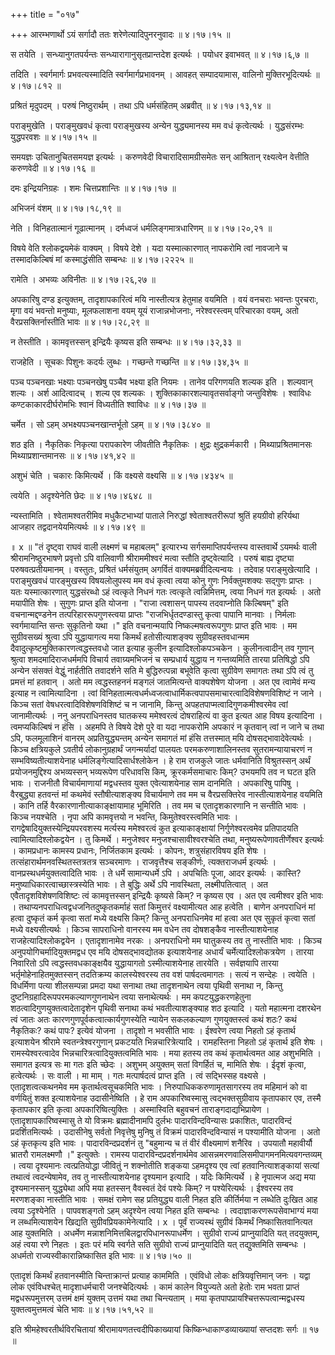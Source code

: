 +++
title = "०१७"

+++
आरम्भणार्थो ऽयं सर्गादौ ततः शरेणेत्यादिपुनरनुवादः  ॥  ४।१७।१५  ॥   

  

स तयेति । सन्ध्यानुगतपर्यन्तः सन्ध्यारागानुसृतप्रान्तदेश इत्यर्थः । पयोधर इवाभवत्  ॥  ४।१७।६,७  ॥   

  

तदिति । स्वर्गमार्गः प्रभवत्यस्मादिति स्वर्गमार्गप्रभावनम् । आवहत् सम्पादयामास, वालिनो मुक्तिरभूदित्यर्थः  ॥  ४।१७।८१२  ॥   

  

प्रश्रितं मृदुपदम् । परुषं निष्ठुरार्थम् । तथा ऽपि धर्मसंहितम् अब्रवीत्  ॥  ४।१७।१३,१४  ॥   

  

पराङ्मुखेति । पराङ्मुखवधं कृत्वा पराङ्मुखस्य अन्येन युद्ध्यमानस्य मम वधं कृत्वेत्यर्थः । युद्धसंरम्भः युद्धपरवशः  ॥  ४।१७।१५  ॥   

  

समयज्ञः उचितानुचितसमयज्ञ इत्यर्थः । करुणवेदी विचारादिसामग्रीसमेतः सन् आश्रितान् रक्ष्यत्वेन वेत्तीति करुणवेदी  ॥  ४।१७।१६  ॥   

  

दमः इन्द्रियनिग्रहः । शमः चित्तप्रशान्तिः  ॥  ४।१७।१७  ॥   

  

अभिजनं वंशम्  ॥  ४।१७।१८,१९  ॥   

  

नेति । विनिहतात्मानं गूढात्मानम् । दर्मध्वजं धर्मलिङ्गमात्रधारिणम्  ॥  ४।१७।२०,२१  ॥   

  

विषये वेति श्लोकद्वयमेकं वाक्यम् । विषये देशे । यदा यस्मात्कारणात् नापकरोमि त्वां नावजाने च तस्मादकिल्बिषं मां कस्माद्धंसीति सम्बन्धः  ॥  ४।१७।२२२५  ॥   

  

रामेति । अभव्यः अविनीतः  ॥  ४।१७।२६,२७  ॥   

  

अपकारिषु दण्ड इत्युक्तम्, तादृशापकारित्वं मयि नास्तीत्यत्र हेतुमाह वयमिति । वयं वनचराः भवन्तः पुरचराः, मृगा वयं भवन्तो मनुष्याः, मूलफलाशना वयम् यूयं राजान्नभोजनाः, नरेश्वरस्त्वम् परिचारका वयम्, अतो वैरप्रसक्तिर्नास्तीति भावः  ॥  ४।१७।२८,२९  ॥   

  

न तेस्तीति । कामवृत्तस्सन् इन्द्रियैः कृष्यस इति सम्बन्धः  ॥  ४।१७।३२,३३  ॥   

  

राजहेति । सूचकः पिशुनः कदर्यः लुब्धः । गच्छन्ते गच्छन्ति  ॥  ४।१७।३४,३५  ॥   

  

पञ्च पञ्चनखाः भक्ष्याः पञ्चनखेषु पञ्चैव भक्ष्या इति नियमः । तानेव परिगणयति शल्यक इति । शल्यवान् शल्यः । अर्श आदित्वादच् । शल्य एव शल्यकः । शुक्तिकाकारशल्यावृतसर्वाङ्गो जन्तुविशेषः । श्वाविधः कण्टकाकारदीर्घरोमभिः श्वानं विध्यतीति श्वाविधः  ॥  ४।१७।३७  ॥   

  

चर्मेत । सो ऽहम् अभक्ष्यपञ्चनखान्तर्भूतो ऽहम्  ॥  ४।१७।३८४०  ॥   

  

शठ इति । नैकृतिकः निकृत्या परापकारेण जीवतीति नैकृतिकः । क्षुद्रः क्षुद्रकर्मकारी । मिथ्याप्रश्रितमानसः मिथ्याप्रशान्तमानसः  ॥  ४।१७।४१,४२  ॥   

  

अशुभं चेति । चकारः किमित्यर्थे । किं वक्ष्यसे वक्ष्यसि  ॥  ४।१७।४३४५  ॥   

  

त्वयेति । अदृश्येनेति छेदः  ॥  ४।१७।४६४८  ॥   

  

न्यस्तामिति । श्वेतामश्वतरीमिव मधुकैटभाभ्यां पाताले निरुद्धां श्वेताश्वतरीरूपां श्रुतिं हयग्रीवो हरिर्यथा आजहार तद्वदानयेयमित्यर्थः  ॥  ४।१७।४९  ॥   

  

 ॥  x  ॥  "तं दृष्ट्वा राघवं वाली लक्ष्मणं च महाबलम्" इत्यारभ्य सर्गसमाप्तिपर्यन्तस्य वास्तवार्थे ऽयमर्थः वाली श्रीरामनिष्ठुरभाषणे प्रवृत्तो ऽपि वालिवाणी श्रीराममीश्वरं मत्वा स्तौति दृष्ट्वेत्यादि । परुषं बाह्य दृष्ट्या परुषवत्प्रतीयमानम् । वस्तुतः, प्रश्रितं धर्मसंयुतम् अगर्वितं वाक्यमब्रवीदित्यन्वयः । तदेवाह पराङ्मुखेत्यादि । पराङ्मुखवधं पारङ्मुखस्य विषयलोलुपस्य मम वधं कृत्वा त्वया कोनु गुणः निर्वक्तुमशक्यः सद्गुणः प्राप्तः । यतः यस्मात्कारणात् युद्धसंरब्धो ऽहं त्वत्कृते निधनं गतः त्वत्कृते त्वन्निमित्तम्, त्वया निधनं गत इत्यर्थः । अतो मयापीति शेषः । सुगुणः प्राप्त इति योजना । "राजा त्वशासन् पापस्य तदवाप्नोति किल्बिषम्" इति वचनान्मद्दण्डनेन तत्परिहाररूपगुणस्त्वया प्राप्तः "राजभिर्धृतदण्डास्तु कृत्वा पापानि मानवाः । निर्मलाः स्वर्गमायान्ति सन्तः सुकृतिनो यथा ।" इति वचनान्मयापि निष्कल्मषत्वरूपगुणः प्राप्त इति भावः । मम सुग्रीवसख्यं श्रुत्वा ऽपि युद्धायागत्य मया किमर्थं हतोसीत्याशङ्क्य सुग्रीवहस्तवधान्मम दैवादुत्कृष्टमुक्तिकारणत्वद्धस्तवधो जात इत्याह कुलीन इत्यादिश्लोकपञ्चकेन । कुलीनत्वादीन् तव गुणान् श्रुत्वा शमदमादिराजधर्ममपि विचार्य तवाग्र्यमभिजनं च सम्प्रधार्य युद्धाय न गन्तव्यमिति तारया प्रतिषिद्धो ऽपि अन्येन संसक्तं वेद्धुं नार्हतीति तवादर्शने सति मे बुद्धिरुत्पन्ना बभूवेति कृत्वा सुग्रीवेण समागतः तथा ऽपि त्वं तु प्रमत्तं मां हतवान् । अतो मम त्वद्धस्तहननं मङ्गलं जातमित्यन्ते वाक्यशेषेण योजना । अत एव त्वामेवं मन्य इत्याह न त्वामित्यादिना । त्वां विनिहतात्मत्वधर्मध्वजत्वाधार्मिकत्वपापसमाचारत्वादिविशेषणविशिष्टं न जाने । किञ्च सतां वेषधरत्वादिविशेषणविशिष्टं च न जानामि, किन्तु अपहतपाप्मत्वादिगुणकमीश्वरमेव त्वां जानामीत्यर्थः । ननु अनपराधिनस्तव घातकस्य ममेश्वरत्वं दोषराहित्यं वा कुत इत्यत आह विषय इत्यादिना । त्वमप्यकिल्बिषं न हंसि । अहमपि ते विषये देशे पुरे वा यदा नापकरोमि अपकारं न कृतवान् त्वां न जाने च तथा ऽपि, फलमूलाशिनं वानरम् अप्रतियुद्ध्यन्तम् अन्येन समागतं मां हंसि तत्तस्मात् मयि दोषसद्भावादेवेत्यर्थः । किञ्च क्षत्रियकुले ऽवतीर्य लोकानुग्रहार्थं जगन्मर्यादां पालयतः परमकरुणाशालिनस्तव सुतरामन्यायाचरणं न सम्भविष्यतीत्याशयेनाह धर्मलिङ्गेत्यादिसार्धश्लोकेन । हे राम राजकुले जातः धर्मवानिति विश्रुतस्सन् अर्थं प्रयोजनमुद्दिश्य अभव्यस्सन् भव्यरूपेण परिधावसि किम्, क्रूरकर्मसमाचारः किम्? उभयमपि तव न घटत इति भावः । राजनीतौ विचार्यमाणायां मद्वधस्तव युक्त एवेत्याशयेनाह साम दानमिति । अपकारिषु पापिषु । वैरबुद्ध्या हतवन्तं मां कथमेवं स्तौषीत्याशङ्क्य विचार्यमाणे तव मम च वैरप्रसक्तिरेव नास्तीत्याशयेनाह वयमिति । कानि तर्हि वैरकारणानीत्याकाङ्क्षायामाह भूमिरिति । तव मम च एतादृशकारणानि न सन्तीति भावः । किञ्च नयश्चेति । नृपा अपि कामवृत्तयो न भवन्ति, किमुतेश्वरस्त्वमिति भावः । रागद्वेषादियुक्तस्येन्द्रियपरवशस्य मर्त्यस्य ममेश्वरत्वं कुत इत्याकाङ्क्षायां निर्गुणेश्वरत्वमेव प्रतिपादयति त्वामित्यादिश्लोकद्वयेन । तु किमर्थे । मनुजेश्वर मनुजश्चासावीश्वरश्चेति तथा, मनुष्यरूपेणावतीर्णेश्वर इत्यर्थः । कामप्रधानः कामस्य प्रधानः, निर्जितकाम इत्यर्थः । कोपनः, शत्रुसंहारविषय इति शेषः । तत्संहारार्थमनवस्थितस्तत्रतत्र सञ्चरमाणः । राजवृत्तैश्च सङ्कीर्णः, त्यक्तराजधर्म इत्यर्थः । वानप्रस्थधर्मयुक्तत्वादिति भावः । ते धर्मे सामान्यधर्मे ऽपि । अपचितिः पूजा, आदर इत्यर्थः । कास्ति? मनुष्याधिकारत्वाच्छास्त्रस्येति भावः । ते बुद्धिः अर्थे ऽपि नावस्थिता, लक्ष्मीपतित्वात् । अत एवैतादृशविशेषणविशिष्टः त्वं कामवृत्तस्सन् इन्द्रियैः कृष्यसे किम्? न कृष्यस एव । अत एव त्वमीश्वर इति भावः । तथाप्यनपराधित्वद्वधजनितदुष्कृतकर्माहं सतां किमुत्तरं वक्ष्यामीत्यत आह हत्वेति । बाणेन अनपराधिनं मां हत्वा दुष्कृतं कर्म कृत्वा सतां मध्ये वक्ष्यसि किम्? किन्तु अनपराधिनमेव मां हत्वा अत एव सुकृतं कृत्वा सतां मध्ये वक्ष्यसीत्यर्थः । किञ्च सापराधिनो वानरस्य मम वधेन तव दोषशङ्कैव नास्तीत्याशयेनाह राजहेत्यादिश्लोकद्वयेन । एतादृशानामेव नरकः । अनपराधिनो मम घातुकस्य तव तु नास्तीति भावः । किञ्च अनुपयोगिचर्मादियुक्तमद्वध एव मयि दोषसद्भावद्योतक इत्याशयेनाह अधार्यं चर्मेत्यादिश्लोकत्रयेण । तारया निवारितो ऽपि त्वद्धस्तवधकाङ्क्षयैव युद्धायागतो ऽस्मीत्याशयेनाह तारयेति । सर्वज्ञयापि तारया भर्तृमोहेनाहितमुक्तस्सन् तदतिक्रम्य कालस्येश्वरस्य तव वशं पार्षदत्वमागतः । सत्यं न सन्देहः । त्वयेति । विधर्मिणा पत्या शीलसम्पन्ना प्रमदा यथा सनाथा तथा तादृशनाथेन त्वया पृथिवी सनाथा न, किन्तु दुष्टनिग्रहादिरूपपरमकल्याणगुणनाथेन त्वया सनाथेत्यर्थः । मम कपटयुद्धकरणहेतुना शठत्वादिगुणयुक्तत्वादेतादृशेन पृथिवी सनाथा कथं भवतीत्याशङ्क्याह शठ इत्यादि । यतो महात्मना दशरथेन त्वं जातः अतः कारणगुणपूर्वकत्वात्कार्यगुणस्येति न्यायेन सकलकल्याण गुणयुक्तस्त्वं कथं शठः? कथं नैकृतिकः? कथं पापः? इत्येवं योजना । तादृशो न भवसीति भावः । ईश्वरेण त्वया निहतो ऽहं कृतार्थ इत्याशयेन श्रीरामे स्वतन्त्रेश्वरगुणान् प्रकटयति भिन्नचारित्रेत्यादि । रामहस्तिना निहतो ऽहं कृतार्थ इति शेषः । रामस्येश्वरत्वादेव भिन्नचारित्रत्वादियुक्तत्वमिति भावः । मया हतस्य तव कथं कृतार्थत्वमत आह अशुभमिति । समागत इत्यत्र सः मा गतः इति च्छेदः । अशुभम् अयुक्तम् सतां विगर्हितं च, मामिति शेषः । ईदृशं कृत्वा, हत्वेत्यर्थः । सः वाली । मा माम् । गतः मत्पार्षदत्वं प्राप्त इति । त्वं सद्भिस्सह वक्ष्यसे । एतादृशत्वत्कथनमेव मम कृतार्थत्वसूचकमिति भावः । निरुपाधिककरुणामृतसागरस्य तव महिमानं को वा वर्णयितुं शक्त इत्याशयेनाह उदासीनेष्विति । हे राम अपकारिष्वस्मासु त्वद्भक्तसुग्रीवाय कृतापकार एव, तस्मै कृतापकार इति कृत्वा अपकारिष्वित्युक्तिः । अस्मास्विति बहुवचनं ताराङ्गदाद्यभिप्रायेण । एतादृशापकारिष्वस्मासु ते यो विक्रमः ब्रह्मादीनामपि दुर्लभः पादारविन्दविन्यासः प्रकाशितः, पादारविन्दं प्रदर्शितमित्यर्थः । उदासीनेषु सर्वतो निवृत्तेषु मुनिषु तं विक्रमं पादारविन्दविन्यासं न पश्यामीति योजना । अतो ऽहं कृतकृत्य इति भावः । पादारविन्दप्रदर्शनं तु "बहुमान्य च तं वीरं वीक्ष्यमाणं शनैरिव । उपयातौ महावीर्यौ भ्रातरौ रामलक्ष्मणौ ।" इत्युक्तेः । रामस्य पादारविन्दप्रदर्शनार्थमेव आसन्नमरणवालिसमीपागमनमित्यवगन्तव्यम् । त्वया दृश्यमानः त्वत्प्रतियोद्धा जीवितुं न शक्नोतीति शङ्कया ऽहमदृश्य एव त्वां हतवानित्याशङ्कायां सत्यां तथात्वं त्वदन्येषामेव, तव तु नास्तीत्याशयेनाह दृश्यमान इत्यादि । यदिः किमित्यर्थे । हे नृपात्मज अद्य मया दृश्यमानस्सन् युद्ध्येथा अपि मया हतस्सन् वैवस्वतं देवं पश्येः किम्? न पश्येरित्यर्थः । ईश्वरस्य तव मरणशङ्का नास्तीति भावः । समक्षं रामेण सह प्रतियुद्ध्य वाली निहत इति कीर्तिर्मया न लब्धेति दुःखित आह त्वया ऽदृश्येनेति । पापवशङ्गतो ऽहम् अदृश्येन त्वया निहत इति सम्बन्धः । त्वदाज्ञाकरणरूपसेवाभाग्यं मया न लब्धमित्याशयेन खिद्यति सुग्रीवप्रियकामेनेत्यादि । x । पूर्वं राज्यस्थं सुग्रीवं किमर्थं निष्कासितवानित्यत आह युक्तमिति । अधर्मेण मन्नाशनिमित्तबिलद्वारपिधानरूपाधर्मेण । सुग्रीवो राज्यं प्राप्नुयादिति यत् तदयुक्तम्, अहं त्वया रणे निहतः । इतः परं मयि स्वर्गते सति सुग्रीवो राज्यं प्राप्नुयादिति यत् तद्युक्तमिति सम्बन्धः । अधर्मतो राज्यस्वीकारान्निष्कासित इति भावः  ॥  ४।१७।५०  ॥   

  

एतादृशं किमर्थं हतवानस्मीति चिन्ताक्रान्तं प्रत्याह काममिति । एवंविधो लोकः क्षत्रियवृत्तिमान् जनः । यद्वा लोक एवंविधश्चेत् मादृशाधर्मचारी जनश्चेदित्यर्थः । कामं कालेन वियुज्यते अतो हेतोः राम भवता प्राप्तं मद्वधरूपमुत्तरम् उत्तमं क्षमं युक्तम् उत्तमं यथा तथा चिन्त्यताम् । मया कृतपापप्रायश्चित्तरूपत्वान्मद्वधस्य युक्तत्वमुत्तमत्वं चेति भावः  ॥  ४।१७।५१,५२  ॥   

  

इति श्रीमहेश्वरतीर्थविरचितायां श्रीरामायणतत्त्वदीपिकाख्यायां किष्किन्धाकाण्डव्याख्यायां सप्तदशः सर्गः  ॥  १७  ॥   

  

